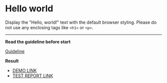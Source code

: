 # Hello world

Display the "Hello, world!" text with the default browser styling. Please do not
use any enclosing tags like `<h1>` or `<p>`.
___

**Read the guideline before start**

[Guideline](https://mate-academy.github.io/layout_task-guideline/)

**Result**

- [DEMO LINK](https://djkamry22.github.io/layout_hello-world/) <br>
- [TEST REPORT LINK](https://djkamry22.github.io/layout_hello-world/report/html_report/)
